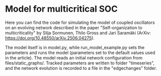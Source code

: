 # Model for multicritical SOC
Here you can find the code for simulating the model of coupled oscillators on an evolving network described in the paper "Self-organization to multicriticality" by Silja Sormunen, Thilo Gross and Jari Saramäki (ArXiv: https://doi.org/10.48550/arXiv.2506.04275).

The model itself is in model.py, while run_model_example.py sets the parameters and runs the model (parameters set to the default values used in the article). The model reads an initial network configuration from files/static_graphs/. Tracked parameters are written to folder "timeseries", and the network evolution is recorded to a file in the "edgechanges" folder. 
